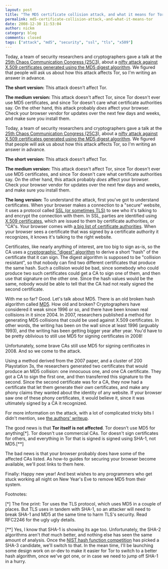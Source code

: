 ```yaml
---
layout: post
title: "The MD5 certificate collision attack, and what it means for Tor"
permalink: md5-certificate-collision-attack,-and-what-it-means-tor
date: 2008-12-30 11:53:04
author: nickm
category: blog
comments: closed
tags: ["attack", "md5", "security", "ssl", "tls", "x509"]
---
```


Today, a team of security researchers and cryptographers gave a talk at the [25th Chaos Communication Congress (25C3)](http://events.ccc.de/congress/2008/), about a [nifty attack against X.509 certificates generated using the MD5 digest algorithm](http://www.win.tue.nl/hashclash/rogue-ca/). We figured that people will ask us about how this attack affects Tor, so I'm writing an answer in advance.

**The short version:** This attack doesn't affect Tor.

**The medium version:** This attack doesn't affect Tor, since Tor doesn't ever use MD5 certificates, and since Tor doesn't care what certificate authorities say. On the other hand, this attack probably *does* affect your browser. Check your browser vendor for updates over the next few days and weeks, and make sure you install them.

<!-- more -->

Today, a team of security researchers and cryptographers gave a talk at the [25th Chaos Communication Congress (25C3)](http://events.ccc.de/congress/2008/), about a [nifty attack against X.509 certificates generated using the MD5 digest algorithm](http://www.win.tue.nl/hashclash/rogue-ca/). We figured that people will ask us about how this attack affects Tor, so I'm writing an answer in advance.

**The short version:** This attack doesn't affect Tor.

**The medium version:** This attack doesn't affect Tor, since Tor doesn't ever use MD5 certificates, and since Tor doesn't care what certificate authorities say. On the other hand, this attack probably *does* affect your browser. Check your browser vendor for updates over the next few days and weeks, and make sure you install them.

**The long version:** To understand the attack, first you've got to understand certificates. When your browser makes a connection to a "secure" website, it uses a protocol called [SSL (or sometimes TLS)](http://en.wikipedia.org/wiki/Transport_layer_security) to see who it's talking to and encrypt the connection with them. In SSL, parties are identified using [X.509 certificates](http://en.wikipedia.org/wiki/X.509), which are issued to them by certificate authorities, or "CA"s. Your browser comes with [a big list of certificate authorities](http://www.mozilla.org/projects/security/certs/included/). When your browser sees a certificate that was signed by a certificate authority it recognizes, it knows it's talking to the right website.

Certificates, like nearly anything of interest, are too big to sign as-is, so the CA uses a [cryptographic "digest" algorithm](http://en.wikipedia.org/wiki/Cryptographic_hash_function) to derive a short "hash" of the certificate that it can sign. The digest algorithm is supposed to be "collision resistant", so that nobody can find two different certificates that produce the same hash. Such a collision would be bad, since somebody who could produce two such certificates could get a CA to sign one of them, and then use that signature on the other one. Since the hash values would be the same, nobody would be able to tell that the CA had not really signed the second certificate.

With me so far? Good. Let's talk about MD5. There is an old broken hash algorithm called [MD5](http://en.wikipedia.org/wiki/MD5). How old and broken? Cryptographers have considered it weak since 1996 or so, and there have been known real collisions in it since 2004. In 2007, researchers published a method for generating MD5 collisions that could be used against X.509 certificates. In other words, the writing has been on the wall since at least 1996 (arguably 1993), and the writing has been getting bigger year after year. You'd have to be pretty oblivious to still use MD5 for signing certificates in 2008!

Unfortunately, some brave CAs still use MD5 for signing certificates in 2008. And so we come to the attack.

Using a method derived from the 2007 paper, and a cluster of 200 Playstation 3s, the researchers generated two certificates that would produce an MD5 collision: one innocuous one, and one CA certificate. They got a CA to sign the first one, and then transferred this signature to the second. Since the second certificate was for a CA, they now had a certificate that let them generate their *own* certificates, and make any phony claims they wanted about the identity of any website. If your browser saw one of these phony certificates, it would believe it, since it was ultimately signed by a CA it recognized.

For more information on the attack, with a lot of complicated tricky bits I didn't mention, see [the authors' writeup](http://www.win.tue.nl/hashclash/rogue-ca/).

The good news is that **Tor itself is not affected**. Tor doesn't use MD5 for anything[\*]. Tor doesn't use commercial CAs. Tor doesn't sign certificates for others, and everything in Tor that is signed is signed using SHA-1, not MD5.[\*\*]

The bad news is that your browser probably does have some of the affected CAs listed. As how-to guides for securing your browser become available, we'll post links to them here.

Finally: Happy new year! And best wishes to any programmers who get stuck working all night on New Year's Eve to remove MD5 from their system.

Footnotes:

[\*] The fine print: Tor uses the TLS protocol, which uses MD5 in a couple of places. But TLS uses in tandem with SHA-1, so an attacker will need to break SHA-1 and MD5 at the same time to harm TLS's security. Read RFC2246 for the ugly ugly details.

[\*\*] Yes, I know that SHA-1 is showing its age too. Unfortunately, the SHA-2 algorithms aren't *that* much better, and nothing else has seen the same amount of analysis. Once the [NIST hash function competition](http://en.wikipedia.org/wiki/NIST_hash_function_competition) has picked a SHA-3 candidate, we'll switch to that. In the mean time, I'll be launching some design work on or-dev to make it easier for Tor to switch to a better hash algorithm, once we've got one, or in case we need to jump off SHA-1 in a hurry.
